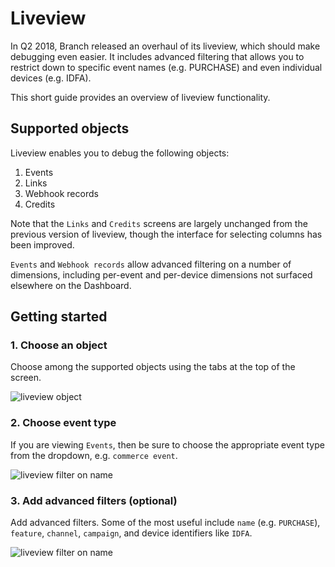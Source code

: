 # Liveview

In Q2 2018, Branch released an overhaul of its liveview, which should make debugging even easier. It includes advanced filtering that allows you to restrict down to specific event names (e.g. PURCHASE) and even individual devices (e.g. IDFA).

This short guide provides an overview of liveview functionality.

## Supported objects

Liveview enables you to debug the following objects:

1. Events
2. Links
3. Webhook records
4. Credits

Note that the `Links` and `Credits` screens are largely unchanged from the previous version of liveview, though the interface for selecting columns has been improved.

`Events` and `Webhook records` allow advanced filtering on a number of dimensions, including per-event and per-device dimensions not surfaced elsewhere on the Dashboard.

## Getting started

### 1. Choose an object

Choose among the supported objects using the tabs at the top of the screen.

  ![liveview object](/_assets/img/pages/exports/pba-liveview/liveview-object.png)

### 2. Choose event type

If you are viewing `Events`, then be sure to choose the appropriate event type from the dropdown, e.g. `commerce event`.

  ![liveview filter on name](/_assets/img/pages/exports/pba-liveview/liveview-filter-topic.png)

### 3. Add advanced filters (optional)

Add advanced filters. Some of the most useful include `name` (e.g. `PURCHASE`), `feature`, `channel`, `campaign`, and device identifiers like `IDFA`.

  ![liveview filter on name](/_assets/img/pages/exports/pba-liveview/liveview-filter-name.png)

